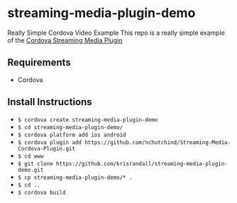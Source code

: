 # streaming-media-plugin-demo
Really Simple Cordova Video Example
This repo is a really simple example of the [Cordova Streaming Media Plugin](https://github.com/nchutchind/Streaming-Media-Cordova-Plugin)

## Requirements ##
* Cordova 

## Install Instructions ##
* `$ cordova create streaming-media-plugin-demo`
* `$ cd streaming-media-plugin-demo/`
* `$ cordova platform add ios android`
* `$ cordova plugin add https://github.com/nchutchind/Streaming-Media-Cordova-Plugin.git`
* `$ cd www`
* `$ git clone https://github.com/krisrandall/streaming-media-plugin-demo.git`
* `$ cp streaming-media-plugin-demo/* .`
* `$ cd ..`
* `$ cordova build`

